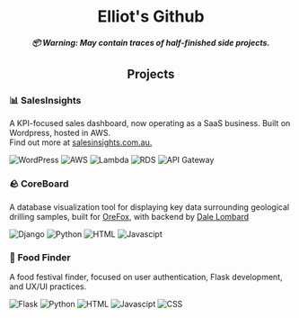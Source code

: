<h1 align="center">
  Elliot's Github
  <h5 align="center">
    📦 Warning: May contain traces of half-finished side projects.
  </h5>
</h1>

<h2 align="center">Projects</h2>

<h3> 📊 SalesInsights </h3>
<p>A KPI-focused sales dashboard, now operating as a SaaS business. Built on Wordpress, hosted in AWS. <br> Find out more at <a href="https://salesinsights.com.au" target="_blank">salesinsights.com.au.</a></p>

![WordPress](https://img.shields.io/badge/WordPress-21759B?logo=wordpress&logoColor=white)
![AWS](https://img.shields.io/badge/AWS-232F3E?logo=amazonwebservices)
![Lambda](https://img.shields.io/badge/Lambda-FF9900?logo=awslambda&logoColor=0f0f0e)
![RDS](https://img.shields.io/badge/RDS-527FFF?logo=amazonrds&logoColor=white)
![API Gateway](https://img.shields.io/badge/API_Gateway-FF4F8B?logo=amazonapigateway&logoColor=0f0f0e)

<h3> 🪨 CoreBoard </h3>
<p>A database visualization tool for displaying key data surrounding geological drilling samples, built for <a href="https://github.com/OreFox" target="_blank">OreFox</a>, with backend by <a href="https://github.com/DaleLombard" target="_blank">Dale Lombard</a></p>

![Django](https://img.shields.io/badge/Django-092E20?logo=django&logoColor=black)
![Python](https://img.shields.io/badge/Python-3776AB?logo=python&logoColor=black)
![HTML](https://img.shields.io/badge/HTML5-E34F26?logo=html5&logoColor=0f0f0e)
![Javascipt](https://img.shields.io/badge/Javascript-F7DF1E?logo=javascript&logoColor=black)

<h3> 🍔 Food Finder </h3>
<p>A food festival finder, focused on user authentication, Flask development, and UX/UI practices.</p>

![Flask](https://img.shields.io/badge/Flask-000000?logo=flask&logoColor=black)
![Python](https://img.shields.io/badge/Python-3776AB?logo=python&logoColor=white)
![HTML](https://img.shields.io/badge/HTML5-E34F26?logo=html5&logoColor=0f0f0e)
![Javascipt](https://img.shields.io/badge/Javascript-F7DF1E?logo=javascript&logoColor=black)
![CSS](https://img.shields.io/badge/CSS-663399?logo=css&logoColor=black)
